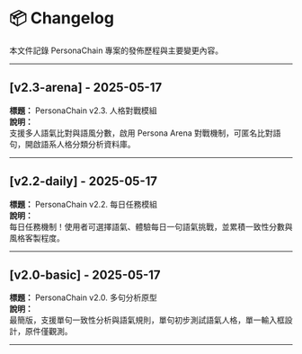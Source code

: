 # 📦 Changelog

本文件記錄 PersonaChain 專案的發佈歷程與主要變更內容。

---

## [v2.3-arena] - 2025-05-17
**標題：** PersonaChain v2.3. 人格對戰模組  
**說明：**  
支援多人語氣比對與語風分數，啟用 Persona Arena 對戰機制，可匿名比對語句，開啟語系人格分類分析資料庫。

---

## [v2.2-daily] - 2025-05-17
**標題：** PersonaChain v2.2. 每日任務模組  
**說明：**  
每日任務機制！使用者可選擇語氣、體驗每日一句語氣挑戰，並累積一致性分數與風格客製程度。

---

## [v2.0-basic] - 2025-05-17
**標題：** PersonaChain v2.0. 多句分析原型  
**說明：**  
最簡版，支援單句一致性分析與語氣規則，單句初步測試語氣人格，單一輸入框設計，原件僅觀測。

---

